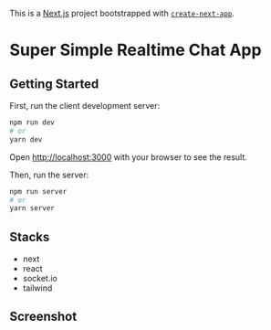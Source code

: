This is a [Next.js](https://nextjs.org) project bootstrapped with [`create-next-app`](https://nextjs.org/docs/app/api-reference/cli/create-next-app).

# Super Simple Realtime Chat App

## Getting Started

First, run the client development server:

```bash
npm run dev
# or
yarn dev
```

Open [http://localhost:3000](http://localhost:3000) with your browser to see the result.

Then, run the server:

```bash
npm run server
# or
yarn server
```

## Stacks

- next
- react
- socket.io
- tailwind

## Screenshot
